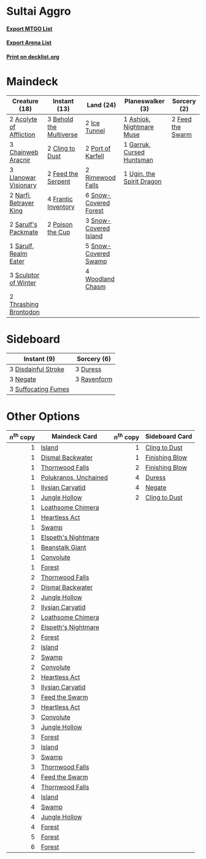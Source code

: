 # Sultai Aggro

#### [Export MTGO List](../collection/Sultai%20Aggro/Sultai%20Aggro.txt)
#### [Export Arena List](../collection/Sultai%20Aggro/Sultai%20Aggro_arena.txt)
#### [Print on decklist.org](http://decklist.org/?deckmain=2%09Acolyte%20of%20Affliction%0A1%09Ashiok,%20Nightmare%20Muse%0A3%09Behold%20the%20Multiverse%0A3%09Chainweb%20Aracnir%0A2%09Cling%20to%20Dust%0A2%09Feed%20the%20Serpent%0A2%09Feed%20the%20Swarm%0A4%09Frantic%20Inventory%0A1%09Garruk,%20Cursed%20Huntsman%0A2%09Ice%20Tunnel%0A3%09Llanowar%20Visionary%0A2%09Narfi,%20Betrayer%20King%0A2%09Poison%20the%20Cup%0A2%09Port%20of%20Karfell%0A2%09Rimewood%20Falls%0A2%09Sarulf's%20Packmate%0A1%09Sarulf,%20Realm%20Eater%0A3%09Sculptor%20of%20Winter%0A6%09Snow-Covered%20Forest%0A3%09Snow-Covered%20Island%0A5%09Snow-Covered%20Swamp%0A2%09Thrashing%20Brontodon%0A1%09Ugin,%20the%20Spirit%20Dragon%0A4%09Woodland%20Chasm&deckside=3%09Disdainful%20Stroke%0A3%09Duress%0A3%09Negate%0A3%09Ravenform%0A3%09Suffocating%20Fumes)
# Maindeck

|                                          Creature (18)                                           |                                           Instant (13)                                           |                                           Land (24)                                            |                                          Planeswalker (3)                                          |                                        Sorcery (2)                                        |
|--------------------------------------------------------------------------------------------------|--------------------------------------------------------------------------------------------------|------------------------------------------------------------------------------------------------|----------------------------------------------------------------------------------------------------|-------------------------------------------------------------------------------------------|
|2 [Acolyte of Affliction](http://gatherer.wizards.com/Pages/Card/Details.aspx?multiverseid=476457)|3 [Behold the Multiverse](http://gatherer.wizards.com/Pages/Card/Details.aspx?multiverseid=503653)|2 [Ice Tunnel](http://gatherer.wizards.com/Pages/Card/Details.aspx?multiverseid=503882)         |1 [Ashiok, Nightmare Muse](http://gatherer.wizards.com/Pages/Card/Details.aspx?multiverseid=476459) |2 [Feed the Swarm](http://gatherer.wizards.com/Pages/Card/Details.aspx?multiverseid=491737)|
|3 [Chainweb Aracnir](http://gatherer.wizards.com/Pages/Card/Details.aspx?multiverseid=476418)     |2 [Cling to Dust](http://gatherer.wizards.com/Pages/Card/Details.aspx?multiverseid=476338)        |2 [Port of Karfell](http://gatherer.wizards.com/Pages/Card/Details.aspx?multiverseid=503885)    |1 [Garruk, Cursed Huntsman](http://gatherer.wizards.com/Pages/Card/Details.aspx?multiverseid=473153)|                                                                                           |
|3 [Llanowar Visionary](http://gatherer.wizards.com/Pages/Card/Details.aspx?multiverseid=485516)   |2 [Feed the Serpent](http://gatherer.wizards.com/Pages/Card/Details.aspx?multiverseid=503704)     |2 [Rimewood Falls](http://gatherer.wizards.com/Pages/Card/Details.aspx?multiverseid=503886)     |1 [Ugin, the Spirit Dragon](http://gatherer.wizards.com/Pages/Card/Details.aspx?multiverseid=391948)|                                                                                           |
|2 [Narfi, Betrayer King](http://gatherer.wizards.com/Pages/Card/Details.aspx?multiverseid=503840) |4 [Frantic Inventory](http://gatherer.wizards.com/Pages/Card/Details.aspx?multiverseid=485373)    |6 [Snow-Covered Forest](http://gatherer.wizards.com/Pages/Card/Details.aspx?multiverseid=121192)|                                                                                                    |                                                                                           |
|2 [Sarulf's Packmate](http://gatherer.wizards.com/Pages/Card/Details.aspx?multiverseid=503808)    |2 [Poison the Cup](http://gatherer.wizards.com/Pages/Card/Details.aspx?multiverseid=503712)       |3 [Snow-Covered Island](http://gatherer.wizards.com/Pages/Card/Details.aspx?multiverseid=121130)|                                                                                                    |                                                                                           |
|1 [Sarulf, Realm Eater](http://gatherer.wizards.com/Pages/Card/Details.aspx?multiverseid=503844)  |                                                                                                  |5 [Snow-Covered Swamp](http://gatherer.wizards.com/Pages/Card/Details.aspx?multiverseid=121256) |                                                                                                    |                                                                                           |
|3 [Sculptor of Winter](http://gatherer.wizards.com/Pages/Card/Details.aspx?multiverseid=503809)   |                                                                                                  |4 [Woodland Chasm](http://gatherer.wizards.com/Pages/Card/Details.aspx?multiverseid=503894)     |                                                                                                    |                                                                                           |
|2 [Thrashing Brontodon](http://gatherer.wizards.com/Pages/Card/Details.aspx?multiverseid=456570)  |                                                                                                  |                                                                                                |                                                                                                    |                                                                                           |


# Sideboard

|                                         Instant (9)                                          |                                     Sorcery (6)                                      |
|----------------------------------------------------------------------------------------------|--------------------------------------------------------------------------------------|
|3 [Disdainful Stroke](http://gatherer.wizards.com/Pages/Card/Details.aspx?multiverseid=420705)|3 [Duress](http://gatherer.wizards.com/Pages/Card/Details.aspx?multiverseid=14557)    |
|3 [Negate](http://gatherer.wizards.com/Pages/Card/Details.aspx?multiverseid=423707)           |3 [Ravenform](http://gatherer.wizards.com/Pages/Card/Details.aspx?multiverseid=503680)|
|3 [Suffocating Fumes](http://gatherer.wizards.com/Pages/Card/Details.aspx?multiverseid=479620)|                                                                                      |


# Other Options

|*n*<sup>th</sup> copy|                                         Maindeck Card                                          |*n*<sup>th</sup> copy|                                     Sideboard Card                                      |
|--------------------:|------------------------------------------------------------------------------------------------|--------------------:|-----------------------------------------------------------------------------------------|
|                    1|[Island](http://gatherer.wizards.com/Pages/Card/Details.aspx?multiverseid=439857)               |                    1|[Cling to Dust](http://gatherer.wizards.com/Pages/Card/Details.aspx?multiverseid=476338) |
|                    1|[Dismal Backwater](http://gatherer.wizards.com/Pages/Card/Details.aspx?multiverseid=420908)     |                    1|[Finishing Blow](http://gatherer.wizards.com/Pages/Card/Details.aspx?multiverseid=485422)|
|                    1|[Thornwood Falls](http://gatherer.wizards.com/Pages/Card/Details.aspx?multiverseid=405420)      |                    2|[Finishing Blow](http://gatherer.wizards.com/Pages/Card/Details.aspx?multiverseid=485422)|
|                    1|[Polukranos, Unchained](http://gatherer.wizards.com/Pages/Card/Details.aspx?multiverseid=476475)|                    4|[Duress](http://gatherer.wizards.com/Pages/Card/Details.aspx?multiverseid=14557)         |
|                    1|[Ilysian Caryatid](http://gatherer.wizards.com/Pages/Card/Details.aspx?multiverseid=476425)     |                    4|[Negate](http://gatherer.wizards.com/Pages/Card/Details.aspx?multiverseid=423707)        |
|                    1|[Jungle Hollow](http://gatherer.wizards.com/Pages/Card/Details.aspx?multiverseid=405273)        |                    2|[Cling to Dust](http://gatherer.wizards.com/Pages/Card/Details.aspx?multiverseid=476338) |
|                    1|[Loathsome Chimera](http://gatherer.wizards.com/Pages/Card/Details.aspx?multiverseid=476428)    |                     |                                                                                         |
|                    1|[Heartless Act](http://gatherer.wizards.com/Pages/Card/Details.aspx?multiverseid=479611)        |                     |                                                                                         |
|                    1|[Swamp](http://gatherer.wizards.com/Pages/Card/Details.aspx?multiverseid=439858)                |                     |                                                                                         |
|                    1|[Elspeth's Nightmare](http://gatherer.wizards.com/Pages/Card/Details.aspx?multiverseid=476342)  |                     |                                                                                         |
|                    1|[Beanstalk Giant](http://gatherer.wizards.com/Pages/Card/Details.aspx?multiverseid=473111)      |                     |                                                                                         |
|                    1|[Convolute](http://gatherer.wizards.com/Pages/Card/Details.aspx?multiverseid=414345)            |                     |                                                                                         |
|                    1|[Forest](http://gatherer.wizards.com/Pages/Card/Details.aspx?multiverseid=439860)               |                     |                                                                                         |
|                    2|[Thornwood Falls](http://gatherer.wizards.com/Pages/Card/Details.aspx?multiverseid=405420)      |                     |                                                                                         |
|                    2|[Dismal Backwater](http://gatherer.wizards.com/Pages/Card/Details.aspx?multiverseid=420908)     |                     |                                                                                         |
|                    2|[Jungle Hollow](http://gatherer.wizards.com/Pages/Card/Details.aspx?multiverseid=405273)        |                     |                                                                                         |
|                    2|[Ilysian Caryatid](http://gatherer.wizards.com/Pages/Card/Details.aspx?multiverseid=476425)     |                     |                                                                                         |
|                    2|[Loathsome Chimera](http://gatherer.wizards.com/Pages/Card/Details.aspx?multiverseid=476428)    |                     |                                                                                         |
|                    2|[Elspeth's Nightmare](http://gatherer.wizards.com/Pages/Card/Details.aspx?multiverseid=476342)  |                     |                                                                                         |
|                    2|[Forest](http://gatherer.wizards.com/Pages/Card/Details.aspx?multiverseid=439860)               |                     |                                                                                         |
|                    2|[Island](http://gatherer.wizards.com/Pages/Card/Details.aspx?multiverseid=439857)               |                     |                                                                                         |
|                    2|[Swamp](http://gatherer.wizards.com/Pages/Card/Details.aspx?multiverseid=439858)                |                     |                                                                                         |
|                    2|[Convolute](http://gatherer.wizards.com/Pages/Card/Details.aspx?multiverseid=414345)            |                     |                                                                                         |
|                    2|[Heartless Act](http://gatherer.wizards.com/Pages/Card/Details.aspx?multiverseid=479611)        |                     |                                                                                         |
|                    3|[Ilysian Caryatid](http://gatherer.wizards.com/Pages/Card/Details.aspx?multiverseid=476425)     |                     |                                                                                         |
|                    3|[Feed the Swarm](http://gatherer.wizards.com/Pages/Card/Details.aspx?multiverseid=491737)       |                     |                                                                                         |
|                    3|[Heartless Act](http://gatherer.wizards.com/Pages/Card/Details.aspx?multiverseid=479611)        |                     |                                                                                         |
|                    3|[Convolute](http://gatherer.wizards.com/Pages/Card/Details.aspx?multiverseid=414345)            |                     |                                                                                         |
|                    3|[Jungle Hollow](http://gatherer.wizards.com/Pages/Card/Details.aspx?multiverseid=405273)        |                     |                                                                                         |
|                    3|[Forest](http://gatherer.wizards.com/Pages/Card/Details.aspx?multiverseid=439860)               |                     |                                                                                         |
|                    3|[Island](http://gatherer.wizards.com/Pages/Card/Details.aspx?multiverseid=439857)               |                     |                                                                                         |
|                    3|[Swamp](http://gatherer.wizards.com/Pages/Card/Details.aspx?multiverseid=439858)                |                     |                                                                                         |
|                    3|[Thornwood Falls](http://gatherer.wizards.com/Pages/Card/Details.aspx?multiverseid=405420)      |                     |                                                                                         |
|                    4|[Feed the Swarm](http://gatherer.wizards.com/Pages/Card/Details.aspx?multiverseid=491737)       |                     |                                                                                         |
|                    4|[Thornwood Falls](http://gatherer.wizards.com/Pages/Card/Details.aspx?multiverseid=405420)      |                     |                                                                                         |
|                    4|[Island](http://gatherer.wizards.com/Pages/Card/Details.aspx?multiverseid=439857)               |                     |                                                                                         |
|                    4|[Swamp](http://gatherer.wizards.com/Pages/Card/Details.aspx?multiverseid=439858)                |                     |                                                                                         |
|                    4|[Jungle Hollow](http://gatherer.wizards.com/Pages/Card/Details.aspx?multiverseid=405273)        |                     |                                                                                         |
|                    4|[Forest](http://gatherer.wizards.com/Pages/Card/Details.aspx?multiverseid=439860)               |                     |                                                                                         |
|                    5|[Forest](http://gatherer.wizards.com/Pages/Card/Details.aspx?multiverseid=439860)               |                     |                                                                                         |
|                    6|[Forest](http://gatherer.wizards.com/Pages/Card/Details.aspx?multiverseid=439860)               |                     |                                                                                         |

